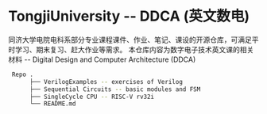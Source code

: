 # TongjiUniversity -- DDCA (英文数电)
同济大学电院电科系部分专业课程课件、作业、笔记、课设的开源仓库，可满足平时学习、期末复习、赶大作业等需求。
本仓库内容为数字电子技术英文课的相关材料 -- Digital Design and Computer Architecture (DDCA)

```bash
 Repo .
      ├── VerilogExamples -- exercises of Verilog
      ├── Sequential Circuits -- basic modules and FSM
      ├── SingleCycle CPU -- RISC-V rv32i
      └── README.md
